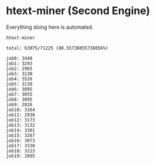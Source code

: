 # htext-miner (Second Engine)

Everything doing here is automated.

```
htext-miner

total: 63075/71225 (88.55738855738856%)

job0: 3448
job1: 3293
job2: 2965
job3: 3130
job4: 3526
job5: 3138
job6: 3095
job7: 3055
job8: 3095
job9: 2826
job10: 3164
job11: 2938
job12: 3173
job13: 3132
job14: 3301
job15: 3267
job16: 3073
job17: 3338
job18: 3223
job19: 2895
```